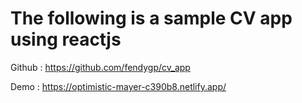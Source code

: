 # The following is a sample CV app using reactjs

Github : https://github.com/fendygp/cv_app

Demo : https://optimistic-mayer-c390b8.netlify.app/
